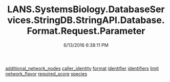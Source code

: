 ﻿---
title: LANS.SystemsBiology.DatabaseServices.StringDB.StringAPI.Database.Format.Request.Parameter
date: 6/13/2016 6:38:11 PM
---

[additional_network_nodes](T-LANS.SystemsBiology.DatabaseServices.StringDB.StringAPI.Database.Format.Request.Parameter.additional_network_nodes.html)
[caller_identity](T-LANS.SystemsBiology.DatabaseServices.StringDB.StringAPI.Database.Format.Request.Parameter.caller_identity.html)
[format](T-LANS.SystemsBiology.DatabaseServices.StringDB.StringAPI.Database.Format.Request.Parameter.format.html)
[identifier](T-LANS.SystemsBiology.DatabaseServices.StringDB.StringAPI.Database.Format.Request.Parameter.identifier.html)
[identifiers](T-LANS.SystemsBiology.DatabaseServices.StringDB.StringAPI.Database.Format.Request.Parameter.identifiers.html)
[limit](T-LANS.SystemsBiology.DatabaseServices.StringDB.StringAPI.Database.Format.Request.Parameter.limit.html)
[network_flavor](T-LANS.SystemsBiology.DatabaseServices.StringDB.StringAPI.Database.Format.Request.Parameter.network_flavor.html)
[required_score](T-LANS.SystemsBiology.DatabaseServices.StringDB.StringAPI.Database.Format.Request.Parameter.required_score.html)
[species](T-LANS.SystemsBiology.DatabaseServices.StringDB.StringAPI.Database.Format.Request.Parameter.species.html)
